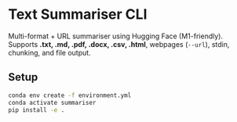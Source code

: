 # Text Summariser CLI

Multi-format + URL summariser using Hugging Face (M1-friendly).  
Supports **.txt, .md, .pdf, .docx, .csv, .html**, webpages (`--url`), stdin, chunking, and file output.

## Setup
```bash
conda env create -f environment.yml
conda activate summariser
pip install -e .

